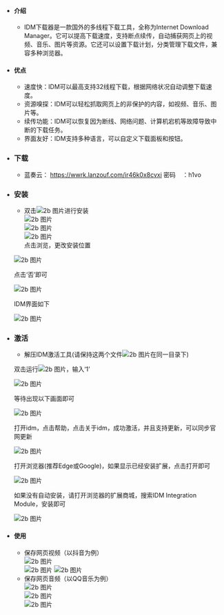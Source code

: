 * #### 介绍  
    - IDM下载器是一款国外的多线程下载工具，全称为Internet Download Manager。它可以提高下载速度，支持断点续传，自动捕获网页上的视频、音乐、图片等资源。它还可以设置下载计划，分类管理下载文件，兼容多种浏览器。

* #### 优点  

    - 速度快：IDM可以最高支持32线程下载，根据网络状况自动调整下载速度。
    - 资源嗅探：IDM可以轻松抓取网页上的非保护的内容，如视频、音乐、图片等。
    - 续传功能：IDM可以恢复因为断线、网络问题、计算机宕机等故障导致中断的下载任务。
    - 界面友好：IDM支持多种语言，可以自定义下载面板和按钮。

* ### 下载

    - 蓝奏云： <https://wwrk.lanzouf.com/ir46k0x8cvxi>
    密码&nbsp;&nbsp;&nbsp;&nbsp;：h1vo

* ### 安装

    - 双击![2b 图片](idm-img/8.png)进行安装  
    ![2b 图片](idm-img/2.png)  
    ![2b 图片](idm-img/3.png)  
    ![2b 图片](idm-img/4.png)  
    点击浏览，更改安装位置  

    ![2b 图片](idm-img/5.png)  

    点击‘否’即可  

    ![2b 图片](idm-img/6.png)  

    IDM界面如下  

    ![2b 图片](idm-img/9.png)  


* ### 激活  

    - 解压IDM激活工具(请保持这两个文件![2b 图片](idm-img/7.png)在同一目录下)  

    双击运行![2b 图片](idm-img/10.png)，输入‘1’  

    ![2b 图片](idm-img/11.png)  

    等待出现以下画面即可  

    ![2b 图片](idm-img/12.png)  

    打开idm，点击帮助，点击关于idm，成功激活，并且支持更新，可以同步官网更新  

    ![2b 图片](idm-img/13.png)  

    打开浏览器(推荐Edge或Google)，如果显示已经安装扩展，点击打开即可  

    ![2b 图片](idm-img/14.png)  

    如果没有自动安装，请打开浏览器的扩展商城，搜索IDM Integration Module，安装即可  
    
    ![2b 图片](idm-img/15.png)  

* #### 使用  
    - 保存网页视频（以抖音为例）  
    ![2b 图片](idm-img/16.png)  
    ![2b 图片](idm-img/17.png)
    ![2b 图片](idm-img/18.png)  
    - 保存网页音频（以QQ音乐为例）  
    ![2b 图片](idm-img/19.png)  
    ![2b 图片](idm-img/20.png)  
    ![2b 图片](idm-img/21.png)
